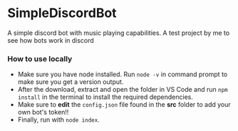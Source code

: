 # SimpleDiscordBot
A simple discord bot with music playing capabilities. A test project by me to see how bots work in discord


### How to use locally
- Make sure you have node installed. Run ```node -v``` in command prompt to make sure you get a version output.
- After the download, extract and open the folder in VS Code and run ``` npm install ``` in the terminal to install the required dependencies.
- Make sure to **edit** the ```config.json``` file found in the **src** folder to add your own bot's token!!
- Finally, run with ```node index```.
